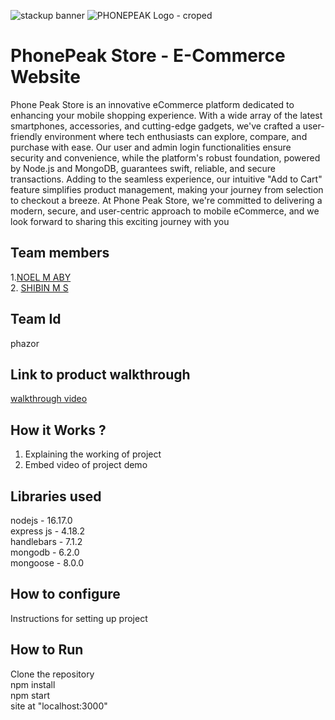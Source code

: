  ![stackup banner](https://github.com/noelmaby/stackup-teamplate/assets/108945793/d21c5a36-f5ed-45fe-8385-979cae539465)
![PHONEPEAK Logo - croped](https://github.com/noelmaby/stackup-teamplate/assets/108945793/f224cc76-76c1-4832-a626-76ec6888461a)

# PhonePeak Store - E-Commerce Website
Phone Peak Store is an innovative eCommerce platform dedicated to enhancing your mobile shopping experience. With a wide array of the latest smartphones, accessories, and cutting-edge gadgets, we've crafted a user-friendly environment where tech enthusiasts can explore, compare, and purchase with ease. Our user and admin login functionalities ensure security and convenience, while the platform's robust foundation, powered by Node.js and MongoDB, guarantees swift, reliable, and secure transactions. Adding to the seamless experience, our intuitive "Add to Cart" feature simplifies product management, making your journey from selection to checkout a breeze. At Phone Peak Store, we're committed to delivering a modern, secure, and user-centric approach to mobile eCommerce, and we look forward to sharing this exciting journey with you
## Team members
1.<a href="https://github.com/noelmaby" >NOEL M ABY</a> <br>
2. <a href="https://github.com/shibukuttan4" >SHIBIN M S</a>
## Team Id
phazor
## Link to product walkthrough
<a href="https://drive.google.com/file/d/1sdNQzWn2ok-MWlylWkUpuhjIZ8zXnRak/view?usp=drivesdk" >walkthrough video </a>
## How it Works ?
1. Explaining the working of project <br>
2. Embed video of project demo
## Libraries used
nodejs - 16.17.0 <br>
express js - 4.18.2 <br>
handlebars - 7.1.2 <br>
mongodb - 6.2.0 <br>
mongoose - 8.0.0 <br>

## How to configure
Instructions for setting up project
## How to Run
Clone the repository <br>
npm install <br>
npm start <br>
site at "localhost:3000" <br>
